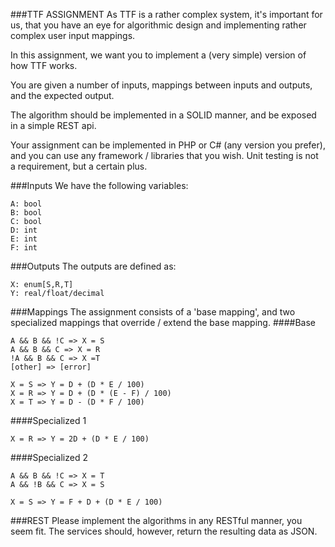 ###TTF ASSIGNMENT
As TTF is a rather complex system, it's important for us, that you have an eye for
algorithmic design and implementing rather complex user input mappings.

In this assignment, we want you to implement a (very simple) version of how TTF
works.

You are given a number of inputs, mappings between inputs and outputs, and the
expected output.

The algorithm should be implemented in a SOLID manner, and be exposed in a
simple REST api.

Your assignment can be implemented in PHP or C# (any version you prefer), and
you can use any framework / libraries that you wish. Unit testing is not a
requirement, but a certain plus.

###Inputs
We have the following variables:
```
A: bool
B: bool
C: bool
D: int
E: int
F: int
```

###Outputs
The outputs are defined as:
```
X: enum[S,R,T]
Y: real/float/decimal
```

###Mappings
The assignment consists of a 'base mapping', and two specialized mappings that
override / extend the base mapping.
####Base
```
A && B && !C => X = S
A && B && C => X = R
!A && B && C => X =T
[other] => [error]

X = S => Y = D + (D * E / 100)
X = R => Y = D + (D * (E - F) / 100)
X = T => Y = D - (D * F / 100)
```

####Specialized 1
```
X = R => Y = 2D + (D * E / 100)
```

####Specialized 2
```
A && B && !C => X = T
A && !B && C => X = S

X = S => Y = F + D + (D * E / 100)
```

###REST
Please implement the algorithms in any RESTful manner, you seem fit. The services
should, however, return the resulting data as JSON.

